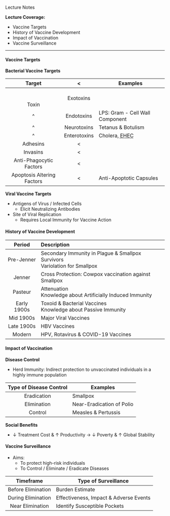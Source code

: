 Lecture Notes

**Lecture Coverage:**
- Vaccine Targets
- History of Vaccine Development
- Impact of Vaccination
- Vaccine Surveillance

---
#### **Vaccine Targets**
**Bacterial Vaccine Targets**

|           Target           |      <       | Examples                                                     |
| :------------------------: | :----------: | ------------------------------------------------------------ |
|       <br><br>Toxin        |  Exotoxins   |                                                              |
|             ^              |  Endotoxins  | LPS: Gram - Cell Wall Component                              |
|             ^              | Neurotoxins  | Tetanus & Botulism                                           |
|             ^              | Enterotoxins | Cholera, <abbr Title="Enterohemorrhagic E. Coli">EHEC</abbr> |
|          Adhesins          |      <       |                                                              |
|          Invasins          |      <       |                                                              |
|  Anti-Phagocytic Factors   |      <       |                                                              |
| Apoptosis Altering Factors |      <       | Anti-Apoptotic Capsules                                      |

**Viral Vaccine Targets**
- Antigens of Virus / Infected Cells
	- Elicit Neutralizing Antibodies
- Site of Viral Replication
	- Requires Local Immunity for Vaccine Action


#### **History of Vaccine Development**

|   Period    | Description                                                                   |
| :---------: | :---------------------------------------------------------------------------- |
| Pre-Jenner  | Secondary Immunity in Plague & Smallpox Survivors<br>Variolation for Smallpox |
|   Jenner    | Cross Protection: Cowpox vaccination against Smallpox                         |
|   Pasteur   | Attenuation<br>Knowledge about Artificially Induced Immunity                  |
| Early 1900s | Toxoid & Bacterial Vaccines<br>Knowledge about Passive Immunity               |
|  Mid 1900s  | Major Viral Vaccines                                                          |
| Late 1900s  | HBV Vaccines                                                                  |
|   Modern    | HPV, Rotavirus & COVID-19 Vaccines                                            |


#### **Impact of Vaccination**
**Disease Control**
- Herd Immunity: Indirect protection to unvaccinated individuals in a highly immune population

| Type of Disease Control | Examples                  |
| :---------------------: | ------------------------- |
|       Eradication       | Smallpox                  |
|       Elimination       | Near-Eradication of Polio |
|         Control         | Measles & Pertussis       |

**Social Benefits**
- ↓ Treatment Cost & ↑ Productivity → ↓ Poverty & ↑ Global Stability


#### **Vaccine Surveillance**
- Aims:
	- To protect high-risk individuals
	- To Control / Eliminate / Eradicate Diseases

|     Timeframe      | Type of Surveillance                   |
| :----------------: | -------------------------------------- |
| Before Elimination | Burden Estimate                        |
| During Elimination | Effectiveness, Impact & Adverse Events |
|  Near Elimination  | Identify Susceptible Pockets           |

